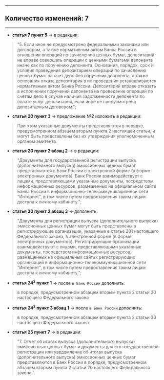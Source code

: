 
---
## Количество изменений: 7
---
- **статья 7 пункт 5** -> в редакции:
>"5. Если иное не предусмотрено федеральными законами или договором, а также нормативным актом Банка России в отношении операций по зачислению ценных бумаг, депозитарий не вправе совершать операции с ценными бумагами депонента иначе как по поручению депонента. Основания, порядок, срок и условия проведения депозитарием операций по зачислению ценных бумаг на счет депо без поручения депонента, а также основания отказа депозитария в их проведении устанавливаются нормативным актом Банка России. Депозитарий вправе отказать в исполнении поручений депонента на проведение операций по счетам депо в случае наличия задолженности депонента по оплате услуг депозитария, если иное не предусмотрено депозитарным договором.";
- **статья 20 пункт 3** -> предложение №2 изложить в редакции:
>При этом указанные документы представляются в порядке, предусмотренном абзацем вторым пункта 2 настоящей статьи, и могут быть представлены без их утверждения уполномоченным органом эмитента.
- **статья 20 пункт 2 абзац 2** -> в редакции:
>"Документы для государственной регистрации выпуска (дополнительного выпуска) эмиссионных ценных бумаг представляются в Банк России в электронной форме (в форме электронных документов). Банк России взаимодействует с лицами, представляющими указанные документы, посредством информационных ресурсов, размещенных на официальном сайте Банка России в информационно-телекоммуникационной сети "Интернет", в том числе путем предоставления таким лицам доступа к личному кабинету.";
- **статья 20 пункт 2 абзац 3** -> дополнить: 
>"Документы для регистрации выпуска (дополнительного выпуска) эмиссионных ценных бумаг могут быть представлены в регистрирующие организации, указанные в статье 201 настоящего Федерального закона, в электронной форме (в форме электронных документов). Регистрирующие организации взаимодействуют с лицами, представляющими указанные документы, посредством информационных ресурсов, размещенных на официальных сайтах регистрирующих организаций в информационно-телекоммуникационной сети "Интернет", в том числе путем предоставления таким лицам доступа к личному кабинету.";
- **статья 24<sup>2</sup> пункт 1** -> после `в Банк России` дополнить:
>в порядке, предусмотренном абзацем вторым пункта 2 статьи 20 настоящего Федерального закона
- **статья 24<sup>2</sup> пункт 3 абзац 1** -> после `в Банк России` дополнить:
>в порядке, предусмотренном абзацем вторым пункта 2 статьи 20 настоящего Федерального закона
- **статья 25 пункт 7** -> в редакции:
>"7. Отчет об итогах выпуска (дополнительного выпуска) эмиссионных ценных бумаг и документы для его государственной регистрации или уведомление об итогах выпуска (дополнительного выпуска) эмиссионных ценных бумаг представляются в Банк России в порядке, предусмотренном абзацем вторым пункта 2 статьи 20 настоящего Федерального закона.".
